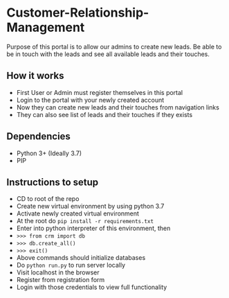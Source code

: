 # Customer-Relationship-Management
Purpose of this portal is to allow our admins to create new leads.
Be able to be in touch with the leads and see all available leads and their touches.

## How it works
- First User or Admin must register themselves in this portal
- Login to the portal with your newly created account
- Now they can create new leads and their touches from navigation links
- They can also see list of leads and their touches if they exists

## Dependencies
- Python 3+ (Ideally 3.7)
- PIP

## Instructions to setup
- CD to root of the repo
- Create new virtual environment by using python 3.7
- Activate newly created virtual environment
- At the root do `pip install -r requirements.txt`
- Enter into python interpreter of this environment, then
- `>>> from crm import db`
- `>>> db.create_all()`
- `>>> exit()`
- Above commands should initialize databases
- Do `python run.py` to run server locally
- Visit localhost in the browser
- Register from registration form
- Login with those credentials to view full functionality
